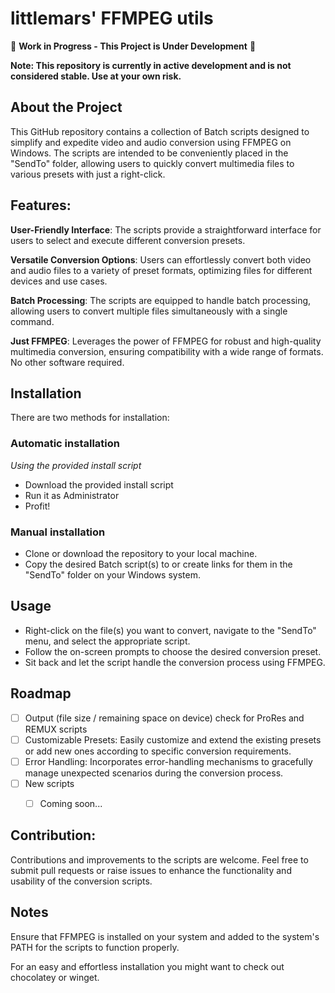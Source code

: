 # littlemars' FFMPEG utils

🚧 **Work in Progress - This Project is Under Development** 🚧

**Note: This repository is currently in active development and is not considered stable. Use at your own risk.**


## About the Project
This GitHub repository contains a collection of Batch scripts designed to simplify and expedite video and audio conversion using FFMPEG on Windows. The scripts are intended to be conveniently placed in the "SendTo" folder, allowing users to quickly convert multimedia files to various presets with just a right-click.

## Features:

**User-Friendly Interface**: The scripts provide a straightforward interface for users to select and execute different conversion presets.

**Versatile Conversion Options**: Users can effortlessly convert both video and audio files to a variety of preset formats, optimizing files for different devices and use cases.

**Batch Processing**: The scripts are equipped to handle batch processing, allowing users to convert multiple files simultaneously with a single command.

**Just FFMPEG**: Leverages the power of FFMPEG for robust and high-quality multimedia conversion, ensuring compatibility with a wide range of formats. No other software required.



## Installation
There are two methods for installation:
### Automatic installation
_Using the provided install script_
- Download the provided install script
- Run it as Administrator
- Profit!

### Manual installation
- Clone or download the repository to your local machine.
- Copy the desired Batch script(s) to or create links for them in the "SendTo" folder on your Windows system.

## Usage
- Right-click on the file(s) you want to convert, navigate to the "SendTo" menu, and select the appropriate script.
- Follow the on-screen prompts to choose the desired conversion preset.
- Sit back and let the script handle the conversion process using FFMPEG.


## Roadmap
- [ ] Output (file size / remaining space on device) check for ProRes and REMUX scripts
- [ ] Customizable Presets: Easily customize and extend the existing presets or add new ones according to specific conversion requirements.
- [ ] Error Handling: Incorporates error-handling mechanisms to gracefully manage unexpected scenarios during the conversion process.
- [ ] New scripts
    - [ ] Coming soon...


## Contribution:
Contributions and improvements to the scripts are welcome. Feel free to submit pull requests or raise issues to enhance the functionality and usability of the conversion scripts.

## Notes
Ensure that FFMPEG is installed on your system and added to the system's PATH for the scripts to function properly.

For an easy and effortless installation you might want to check out chocolatey or winget.